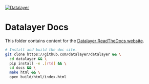 [![Datalayer](https://raw.githubusercontent.com/datalayer/datalayer/master/res/logo/datalayer-25.svg?sanitize=true)](https://datalayer.io)

# Datalayer Docs

This folder contains content for the [Datalayer ReadTheDocs website](https://datalayer.readthedocs.io).

```bash
# Install and build the doc site.
git clone https://github.com/datalayer/datalayer && \
  cd datalayer && \
  pip install -e .[rtd] && \
  cd docs && \
  make html && \
  open build/html/index.html
```
